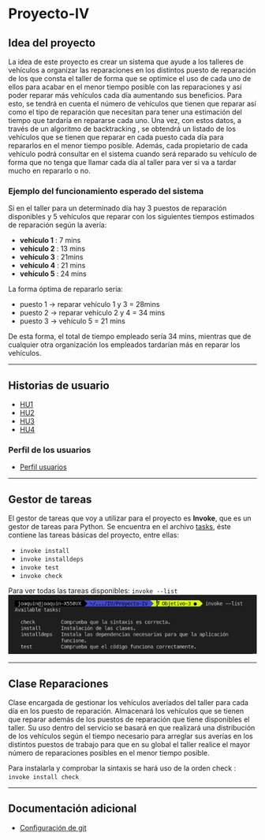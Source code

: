 # Proyecto-IV
## Idea del proyecto
La idea de este proyecto es crear un sistema que ayude a los talleres de vehículos a organizar las reparaciones en los distintos puesto de reparación de los que consta el taller de forma que se optimice el uso de cada uno de ellos para acabar en el menor tiempo posible con las reparaciones y así poder reparar más vehículos cada día aumentando sus beneficios. Para esto, se tendrá en cuenta el número de vehículos que tienen que reparar así como el tipo de reparación que necesitan para tener una estimación del tiempo que tardaría en repararse cada uno. Una vez, con estos datos, a través de un algoritmo de backtracking , se obtendrá un listado de los vehículos que se tienen que reparar en cada puesto cada día para repararlos en el menor tiempo posible. Además, cada propietario de cada vehículo podrá consultar en el sistema cuando será reparado su vehículo de forma que no tenga que llamar cada día al taller para ver si va a tardar mucho en repararlo o no.

### Ejemplo del funcionamiento esperado del sistema
Si en el taller para un determinado día hay 3 puestos de reparación disponibles y 5 vehículos que reparar con los siguientes tiempos estimados de reparación según la avería: 
* __vehículo 1__ : 7 mins 
* __vehículo 2__ : 13 mins
* __vehículo 3__ : 21mins 
* __vehículo 4__ : 21 mins
* __vehículo 5__ : 24 mins
  
La forma óptima de repararlo sería:
* puesto 1 -> reparar vehículo 1 y 3 = 28mins
* puesto 2 -> reparar vehículo 2 y 4 = 34 mins
* puesto 3 -> vehículo 5 = 21 mins

De esta forma, el total de tiempo empleado sería 34 mins, mientras que de cualquier otra organización los empleados tardarían más en reparar los vehículos. 

***
## Historias de usuario
* [HU1](https://github.com/joaquingv12/Proyecto-IV/issues/13)
* [HU2](https://github.com/joaquingv12/Proyecto-IV/issues/14)
* [HU3](https://github.com/joaquingv12/Proyecto-IV/issues/15)
* [HU4](https://github.com/joaquingv12/Proyecto-IV/issues/16)

### Perfil de los usuarios

* [Perfil usuarios](docs/perfil_usuarios.md)
***
## Gestor de tareas
El gestor de tareas que voy a utilizar para el proyecto es **Invoke**, que es un gestor de tareas para Python. Se encuentra en el archivo [tasks](tasks.py), éste contiene las tareas básicas del proyecto, entre ellas:
* `invoke install`
* `invoke installdeps`
* `invoke test`
* `invoke check`

Para ver todas las tareas disponibles: `invoke --list`
![](/docs/imagenes/invoke_list.png)
***
## Clase Reparaciones

Clase encargada de gestionar los vehículos averíados del taller para cada día en los puesto de reparación. Almacenará los vehículos que se tienen que reparar además de los puestos de reparación que tiene disponibles el taller. Su uso dentro del servicio se basará en que realizará una distribución de los vehículos según el tiempo necesario para arreglar sus averías en los distintos puestos de trabajo para que en su global el taller realice el mayor número de reparaciones posibles en el menor tiempo posible.

Para instalarla y comprobar la sintaxis se hará uso de la orden check :
`invoke install check `


***
## Documentación adicional
* [Configuración de git](docs/configurar_git.md)
  